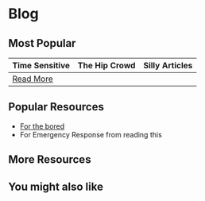 # Blog

## Most Popular

| Time Sensitive | The Hip Crowd | Silly Articles |
|----------|----------|----------|
| [Read More](level-1/time-sensitive.md) | | |

## Popular Resources

- [For the bored](level-1/time-sensitive.md)
- For Emergency Response from reading this

## More Resources

## You might also like

